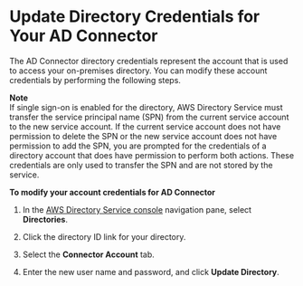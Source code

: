 # Update Directory Credentials for Your AD Connector<a name="ad_connector_update_creds"></a>

The AD Connector directory credentials represent the account that is used to access your on\-premises directory\. You can modify these account credentials by performing the following steps\.

**Note**  
If single sign\-on is enabled for the directory, AWS Directory Service must transfer the service principal name \(SPN\) from the current service account to the new service account\. If the current service account does not have permission to delete the SPN or the new service account does not have permission to add the SPN, you are prompted for the credentials of a directory account that does have permission to perform both actions\. These credentials are only used to transfer the SPN and are not stored by the service\.

**To modify your account credentials for AD Connector**

1. In the [AWS Directory Service console](https://console.aws.amazon.com/directoryservice/) navigation pane, select **Directories**\.

1. Click the directory ID link for your directory\.

1. Select the **Connector Account** tab\. 

1. Enter the new user name and password, and click **Update Directory**\.